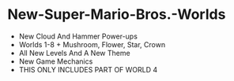# New-Super-Mario-Bros.-Worlds
- New Cloud And Hammer Power-ups
- Worlds 1-8 + Mushroom, Flower, Star, Crown
- All New Levels And A New Theme
- New Game Mechanics
- THIS ONLY INCLUDES PART OF WORLD 4
